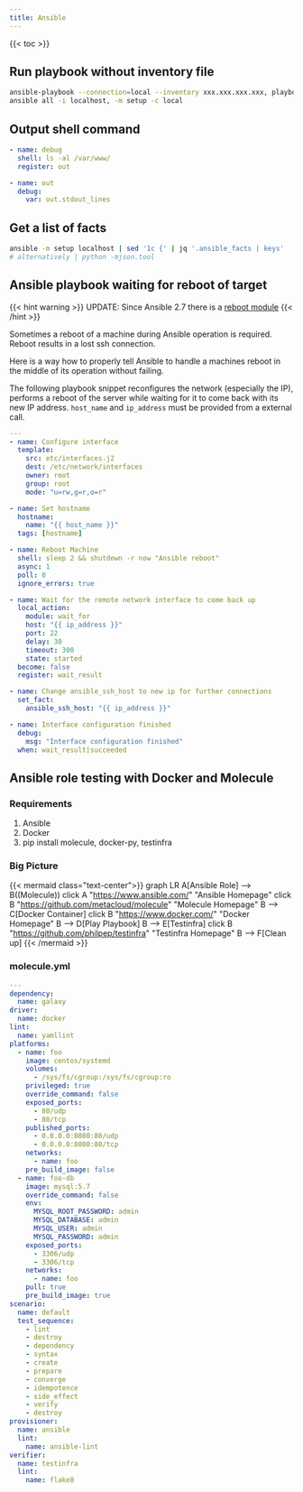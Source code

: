 ```yaml
---
title: Ansible
---
```


{{< toc >}}

## Run playbook without inventory file

```sh
ansible-playbook --connection=local --inventory xxx.xxx.xxx.xxx, playbook.yml # be aware of the comma
ansible all -i localhost, -m setup -c local
```

## Output shell command

```yaml
- name: debug
  shell: ls -al /var/www/
  register: out

- name: out
  debug:
    var: out.stdout_lines
```

## Get a list of facts

```sh
ansible -m setup localhost | sed '1c {' | jq '.ansible_facts | keys'
# alternatively | python -mjson.tool
```

## Ansible playbook waiting for reboot of target

{{< hint warning >}}
UPDATE: Since Ansible 2.7 there is a [reboot module](https://docs.ansible.com/ansible/devel/modules/reboot_module.html)
{{< /hint >}}

Sometimes a reboot of a machine during Ansible operation is required. Reboot results in a lost ssh connection.

Here is a way how to properly tell Ansible to handle a machines reboot in the middle of its operation without failing.

The following playbook snippet reconfigures the network (especially the IP), performs a reboot of the server while waiting for it to come back with its new IP address. `host_name` and `ip_address` must be provided from a external call.

```yaml
---
- name: Configure interface
  template:
    src: etc/interfaces.j2
    dest: /etc/network/interfaces
    owner: root
    group: root
    mode: "u=rw,g=r,o=r"

- name: Set hostname
  hostname:
    name: "{{ host_name }}"
  tags: [hostname]

- name: Reboot Machine
  shell: sleep 2 && shutdown -r now "Ansible reboot"
  async: 1
  poll: 0
  ignore_errors: true

- name: Wait for the remote network interface to come back up
  local_action:
    module: wait_for
    host: "{{ ip_address }}"
    port: 22
    delay: 30
    timeout: 300
    state: started
  become: false
  register: wait_result

- name: Change ansible_ssh_host to new ip for further connections
  set_fact:
    ansible_ssh_host: "{{ ip_address }}"

- name: Interface configuration finished
  debug:
    msg: "Interface configuration finished"
  when: wait_result|succeeded
```

## Ansible role testing with Docker and Molecule

### Requirements

1. Ansible
1. Docker
1. pip install molecule, docker-py, testinfra

### Big Picture

{{< mermaid class="text-center">}}
graph LR
A[Ansible Role] --> B((Molecule))
click A "https://www.ansible.com/" "Ansible Homepage"
click B "https://github.com/metacloud/molecule" "Molecule Homepage"
B --> C[Docker Container]
click B "https://www.docker.com/" "Docker Homepage"
B --> D[Play Playbook]
B --> E[Testinfra]
click B "https://github.com/philpep/testinfra" "Testinfra Homepage"
B --> F[Clean up]
{{< /mermaid >}}

### molecule.yml

```yml
---
dependency:
  name: galaxy
driver:
  name: docker
lint:
  name: yamllint
platforms:
  - name: foo
    image: centos/systemd
    volumes:
      - /sys/fs/cgroup:/sys/fs/cgroup:ro
    privileged: true
    override_command: false
    exposed_ports:
      - 80/udp
      - 80/tcp
    published_ports:
      - 0.0.0.0:8080:80/udp
      - 0.0.0.0:8080:80/tcp
    networks:
      - name: foo
    pre_build_image: false
  - name: foo-db
    image: mysql:5.7
    override_command: false
    env:
      MYSQL_ROOT_PASSWORD: admin
      MYSQL_DATABASE: admin
      MYSQL_USER: admin
      MYSQL_PASSWORD: admin
    exposed_ports:
      - 3306/udp
      - 3306/tcp
    networks:
      - name: foo
    pull: true
    pre_build_image: true
scenario:
  name: default
  test_sequence:
    - lint
    - destroy
    - dependency
    - syntax
    - create
    - prepare
    - converge
    - idempotence
    - side_effect
    - verify
    - destroy
provisioner:
  name: ansible
  lint:
    name: ansible-lint
verifier:
  name: testinfra
  lint:
    name: flake8
```
